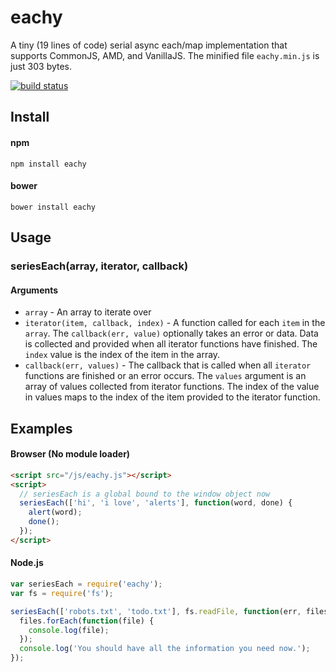 eachy
=====

A tiny (19 lines of code) serial async each/map implementation that supports CommonJS, AMD, and VanillaJS. The minified file `eachy.min.js` is just 303 bytes. 
  
[![build status](https://secure.travis-ci.org/mmaelzer/eachy.png)](http://travis-ci.org/mmaelzer/eachy)

Install
-------

#### npm
```
npm install eachy
```

#### bower
```
bower install eachy
```

Usage
-----

### seriesEach(array, iterator, callback)

#### Arguments
* `array` - An array to iterate over
* `iterator(item, callback, index)` - A function called for each `item` in the `array`. The `callback(err, value)` optionally takes an error or data. Data is collected and provided when all iterator functions have finished. The `index` value is the index of the item in the array.
* `callback(err, values)` - The callback that is called when all `iterator` functions are finished or an error occurs. The `values` argument is an array of values collected from iterator functions. The index of the value in values maps to the index of the item provided to the iterator function.

Examples
--------
#### Browser (No module loader)
```html
<script src="/js/eachy.js"></script>
<script>
  // seriesEach is a global bound to the window object now
  seriesEach(['hi', 'i love', 'alerts'], function(word, done) {
    alert(word);
    done();
  });
</script>
```

#### Node.js
```javascript
var seriesEach = require('eachy');
var fs = require('fs');

seriesEach(['robots.txt', 'todo.txt'], fs.readFile, function(err, files) {
  files.forEach(function(file) {
    console.log(file);
  });
  console.log('You should have all the information you need now.');
});
```
